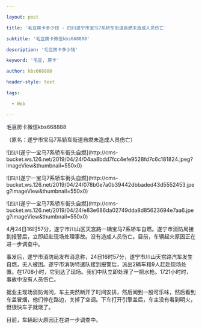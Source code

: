 ---
layout: post
title: '毛豆房卡多少钱 - 四川遂宁市宝马7系轿车街道自燃未造成人员伤亡'
subtitle: '毛豆房卡微信kbs668888'
description: '毛豆房卡多少钱'
keyword: '毛豆, 房卡'
author: kbs668888
header-style: text
tags:
  - Web
---
毛豆房卡微信kbs668888

（原名：遂宁市宝马7系轿车街道自燃未造成人员伤亡）

![四川遂宁一宝马7系轿车街头自燃](http://cms-
bucket.ws.126.net/2019/04/24/04aa8bdd7fcc4efe9528fd7c6c181824.jpeg?imageView&thumbnail=550x0)  

![四川遂宁一宝马7系轿车街头自燃](http://cms-
bucket.ws.126.net/2019/04/24/078b0e7a0b39442dbbaded43d5552453.jpeg?imageView&thumbnail=550x0)  

![四川遂宁一宝马7系轿车街头自燃](http://cms-
bucket.ws.126.net/2019/04/24/e83e686da02749dda8d85623694e7aa6.jpeg?imageView&thumbnail=550x0)  

4月24日16时57分，遂宁市川山区天宫路一辆宝马7系轿车自燃。遂宁市消防局接到报警后，立即赶赴现场处理事故。没有造成人员伤亡。目前，车辆起火原因正在进一步调查中。

事发后，遂宁市消防局发布消息称，24日16时57分，遂宁市川山天宫路汽车发生自燃，无人被困。遂宁市消防特遣队接到报警后，派出2辆车和9人赶赴现场处置。在1708小时，它到达了现场。我们中队立即处理了一把水枪。1721小时时，事故中没有人员伤亡。

据业主现场消防询问，车主突然断开了时间安排，然后闻到一股可乐味，然后看到车盖冒烟，他们停在路边，关掉了空调。下车打开引擎盖后，车主没有看到明火，但很快车子就烧了。

目前，车辆起火原因正在进一步调查中。

